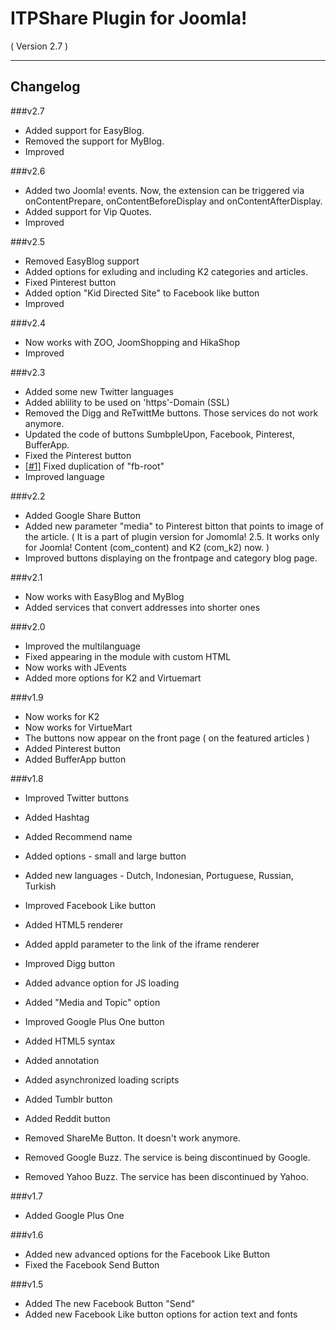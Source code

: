ITPShare Plugin for Joomla! 
==========================
( Version 2.7 )
- - -

Changelog
---------

###v2.7
* Added support for EasyBlog.
* Removed the support for MyBlog.
* Improved

###v2.6
* Added two Joomla! events. Now, the extension can be triggered via onContentPrepare, onContentBeforeDisplay and onContentAfterDisplay.
* Added support for Vip Quotes.
* Improved

###v2.5
* Removed EasyBlog support
* Added options for exluding and including K2 categories and articles.
* Fixed Pinterest button
* Added option "Kid Directed Site" to Facebook like button
* Improved 

###v2.4
* Now works with ZOO, JoomShopping and HikaShop
* Improved

###v2.3
* Added some new Twitter languages
* Added ablility to be used on 'https'-Domain (SSL)
* Removed the Digg and ReTwittMe buttons. Those services do not work anymore.
* Updated the code of buttons SumbpleUpon, Facebook, Pinterest, BufferApp.
* Fixed the Pinterest button
* [[#1]](https://github.com/ITPrism/ITPShare-Plugin/issues/1 "Valid CSS for Facebook Like with multiple instances.") Fixed duplication of "fb-root"
* Improved language

###v2.2
* Added Google Share Button
* Added new parameter "media" to Pinterest bitton that points to image of the article. 
( It is a part of plugin version for Jomomla! 2.5. It works only for Joomla! Content (com_content) and K2 (com_k2) now. )
* Improved buttons displaying on the frontpage and category blog page. 

###v2.1
* Now works with EasyBlog and MyBlog
* Added services that convert addresses into shorter ones

###v2.0
* Improved the multilanguage
* Fixed appearing in the module with custom HTML  
* Now works with JEvents
* Added more options for K2 and Virtuemart

###v1.9
* Now works for K2
* Now works for VirtueMart
* The buttons now appear on the front page ( on the featured articles )
* Added Pinterest button
* Added BufferApp button

###v1.8
* Improved Twitter buttons
* Added Hashtag
* Added Recommend name
* Added options - small and large button
* Added new languages - Dutch, Indonesian, Portuguese, Russian, Turkish

* Improved Facebook Like button
* Added HTML5 renderer
* Added appId parameter to the link of the iframe renderer
 
* Improved Digg button
* Added advance option for JS loading
* Added "Media and Topic" option
 
* Improved Google Plus One button
* Added HTML5 syntax 
* Added annotation
* Added asynchronized loading scripts
  
* Added Tumblr button
* Added Reddit button

* Removed ShareMe Button. It doesn't work anymore.
* Removed Google Buzz. The service is being discontinued by Google.
* Removed Yahoo Buzz. The service has been discontinued by Yahoo.

###v1.7
* Added Google Plus One

###v1.6
* Added new advanced options for the Facebook Like Button
* Fixed the Facebook Send Button

###v1.5
* Added The new Facebook Button "Send"
* Added new Facebook Like button options for action text and fonts